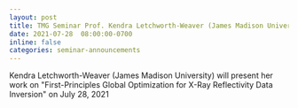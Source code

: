 ```yaml
---
layout: post
title: TMG Seminar Prof. Kendra Letchworth-Weaver (James Madison University) 
date: 2021-07-28  08:00:00-0700
inline: false
categories: seminar-announcements
---
```


Kendra Letchworth-Weaver (James Madison University)  will present her work on "First-Principles Global Optimization for X-Ray Reflectivity Data Inversion" on July 28, 2021 


